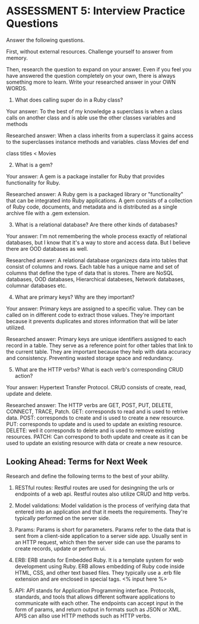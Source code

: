 # ASSESSMENT 5: Interview Practice Questions

Answer the following questions.

First, without external resources. Challenge yourself to answer from memory.

Then, research the question to expand on your answer. Even if you feel you have answered the question completely on your own, there is always something more to learn. Write your researched answer in your OWN WORDS.

1. What does calling super do in a Ruby class?

Your answer: To the best of my knowledge a superclass is when a class calls on another class and is able use the other classes variables and methods

Researched answer: When a class inherits from a superclass it gains access to the superclasses instance methods and variables.
class Movies
def
end

class titles < Movies

2. What is a gem?

Your answer: A gem is a package installer for Ruby that provides functionality for Ruby.

Researched answer: A Ruby gem is a packaged library or "functionality" that can be integrated into Ruby applications. A gem consists of a collection of Ruby code, documents, and metadata and is distributed as a single archive file with a .gem extension.

3. What is a relational database? Are there other kinds of databases?

Your answer: I'm not remembering the whole process exactly of relational databases, but I know that it's a way to store and access data. But I believe there are OOD databases as well. 

Researched answer: A relational database organizezs data into tables that consist of columns and rows. Each table has a unique name and set of columns that define the type of data that is stores. There are NoSQL databases, OOD databases, Hierarchical databeses, Network databases, columnar databases etc.

4. What are primary keys? Why are they important?

Your answer: Primary keys are assigned to a specific value. They can be called on in different code to extract those values. They're important because it prevents duplicates and stores information that will be later utilized.

Researched answer: Primary keys are unique identifiers assigned to each record in a table. They serve as a reference point for other tables that link to the current table. They are important because they help with data accuracy and consistency. Preventing wasted storage space and redundancy.

5. What are the HTTP verbs? What is each verb's corresponding CRUD action?

Your answer: Hypertext Transfer Protocol. CRUD consists of create, read, update and delete.

Researched answer: The HTTP verbs are GET, POST, PUT, DELETE, CONNECT, TRACE, Patch. GET: corresponds to read and is used to retrive data. POST: corresponds to create and is used to create a new resource. PUT: corresponds to update and is used to update an existing resource. DELETE: well it corresponds to delete and is used to remove existing resources. PATCH: Can correspond to both update and create as it can be used to update an existing resource with data or create a new resource.

## Looking Ahead: Terms for Next Week

Research and define the following terms to the best of your ability.

1. RESTful routes: Restful routes are used for desingning the urls or endpoints of a web api. Restful routes also utilize CRUD and http verbs.

2. Model validations: Model validation is the process of verifying data that entered into an application and that it meets the requirements. They're typically performed on the server side.

3. Params: Params is short for parameters. Params refer to the data that is sent from a client-side application to a server side app. Usually sent in an HTTP request, which then the server side can use the params to create records, update or perform ui.

4. ERB: ERB stands for Embedded Ruby. It is a template system for web development using Ruby. ERB allows embedding of Ruby code inside HTML, CSS, and other text based files. They typically use a .erb file extension and are enclosed in special tags. <% input here %>

5. API: API stands for Application Programming interface. Protocols, standards, and tools that allows different software applications to communicate with each other. The endpoints can accept input in the form of params, and return output in formats such as JSON or XML.
APIS can allso use HTTP methods such as HTTP verbs.

